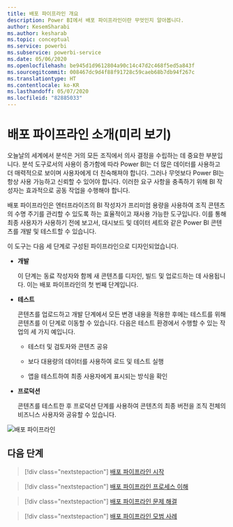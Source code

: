 ```yaml
---
title: 배포 파이프라인 개요
description: Power BI에서 배포 파이프라인이란 무엇인지 알아봅니다.
author: KesemSharabi
ms.author: kesharab
ms.topic: conceptual
ms.service: powerbi
ms.subservice: powerbi-service
ms.date: 05/06/2020
ms.openlocfilehash: be945d1d9612804a90c14c47d2c468f5ed5a843f
ms.sourcegitcommit: 008467dc9d4f88f91728c59caeb68b7db94f267c
ms.translationtype: HT
ms.contentlocale: ko-KR
ms.lasthandoff: 05/07/2020
ms.locfileid: "82885033"
---
```

# <a name="introduction-to-deployment-pipelines-preview"></a>배포 파이프라인 소개(미리 보기)

오늘날의 세계에서 분석은 거의 모든 조직에서 의사 결정을 수립하는 데 중요한 부분입니다. 분석 도구로서의 사용이 증가함에 따라 Power BI는 더 많은 데이터를 사용하고 더 매력적으로 보이며 사용자에게 더 친숙해져야 합니다. 그러나 무엇보다 Power BI는 항상 사용 가능하고 신뢰할 수 있어야 합니다. 이러한 요구 사항을 충족하기 위해 BI 작성자는 효과적으로 공동 작업을 수행해야 합니다.

배포 파이프라인은 엔터프라이즈의 BI 작성자가 프리미엄 용량을 사용하여 조직 콘텐츠의 수명 주기를 관리할 수 있도록 하는 효율적이고 재사용 가능한 도구입니다. 이를 통해 최종 사용자가 사용하기 전에 보고서, 대시보드 및 데이터 세트와 같은 Power BI 콘텐츠를 개발 및 테스트할 수 있습니다.

이 도구는 다음 세 단계로 구성된 파이프라인으로 디자인되었습니다.

* **<a name="development"></a>개발**
    
    이 단계는 동료 작성자와 함께 새 콘텐츠를 디자인, 빌드 및 업로드하는 데 사용됩니다. 이는 배포 파이프라인의 첫 번째 단계입니다.

* **<a name="test"></a>테스트**

    콘텐츠를 업로드하고 개발 단계에서 모든 변경 내용을 적용한 후에는 테스트를 위해 콘텐츠를 이 단계로 이동할 수 있습니다. 다음은 테스트 환경에서 수행할 수 있는 작업의 세 가지 예입니다.

    * 테스터 및 검토자와 콘텐츠 공유

    * 보다 대용량의 데이터를 사용하여 로드 및 테스트 실행

    * 앱을 테스트하여 최종 사용자에게 표시되는 방식을 확인

* **<a name="production"></a>프로덕션**

    콘텐츠를 테스트한 후 프로덕션 단계를 사용하여 콘텐츠의 최종 버전을 조직 전체의 비즈니스 사용자와 공유할 수 있습니다.

![배포 파이프라인](media/deployment-pipelines-overview/deployment-pipelines.png)

## <a name="next-steps"></a>다음 단계

>[!div class="nextstepaction"]
>[배포 파이프라인 시작](deployment-pipelines-get-started.md)

>[!div class="nextstepaction"]
>[배포 파이프라인 프로세스 이해](deployment-pipelines-process.md)

>[!div class="nextstepaction"]
>[배포 파이프라인 문제 해결](deployment-pipelines-troubleshooting.md)

>[!div class="nextstepaction"]
>[배포 파이프라인 모범 사례](deployment-pipelines-best-practices.md)